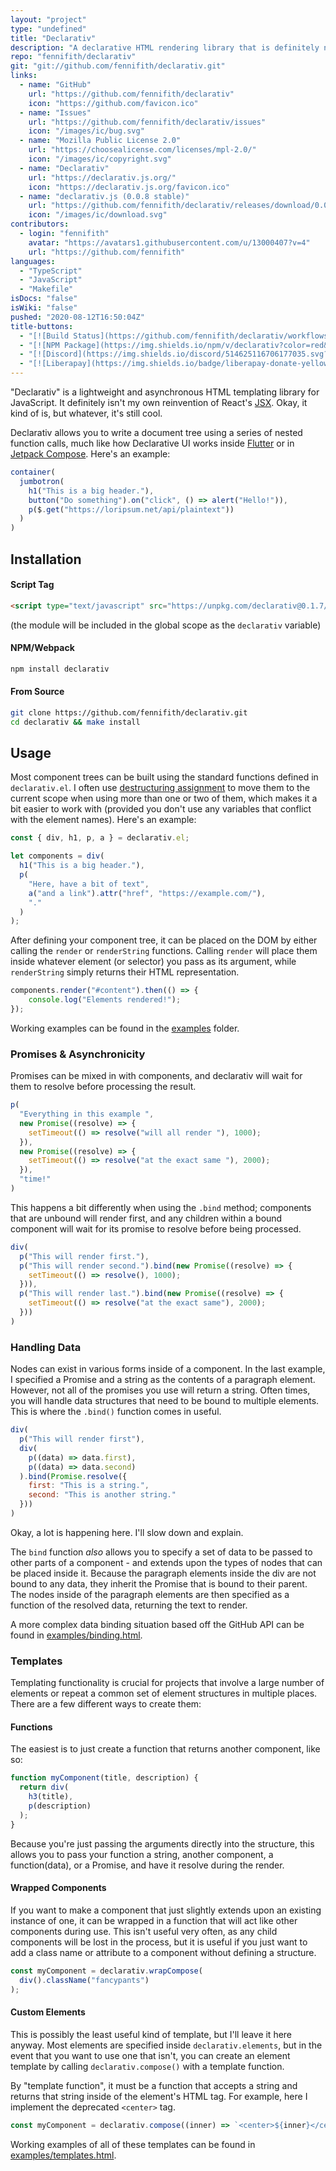 ```yaml
---
layout: "project"
type: "undefined"
title: "Declarativ"
description: "A declarative HTML rendering library that is definitely not JSX."
repo: "fennifith/declarativ"
git: "git://github.com/fennifith/declarativ.git"
links: 
  - name: "GitHub"
    url: "https://github.com/fennifith/declarativ"
    icon: "https://github.com/favicon.ico"
  - name: "Issues"
    url: "https://github.com/fennifith/declarativ/issues"
    icon: "/images/ic/bug.svg"
  - name: "Mozilla Public License 2.0"
    url: "https://choosealicense.com/licenses/mpl-2.0/"
    icon: "/images/ic/copyright.svg"
  - name: "Declarativ"
    url: "https://declarativ.js.org/"
    icon: "https://declarativ.js.org/favicon.ico"
  - name: "declarativ.js (0.0.8 stable)"
    url: "https://github.com/fennifith/declarativ/releases/download/0.0.8/declarativ.js"
    icon: "/images/ic/download.svg"
contributors: 
  - login: "fennifith"
    avatar: "https://avatars1.githubusercontent.com/u/13000407?v=4"
    url: "https://github.com/fennifith"
languages: 
  - "TypeScript"
  - "JavaScript"
  - "Makefile"
isDocs: "false"
isWiki: "false"
pushed: "2020-08-12T16:50:04Z"
title-buttons: 
  - "[![Build Status](https://github.com/fennifith/declarativ/workflows/NodeJS%20Package/badge.svg)](https://github.com/fennifith/declarativ/actions)"
  - "[![NPM Package](https://img.shields.io/npm/v/declarativ?color=red&logo=npm)](https://www.npmjs.com/package/declarativ)"
  - "[![Discord](https://img.shields.io/discord/514625116706177035.svg?logo=discord&colorB=7289da)](https://discord.jfenn.me/)"
  - "[![Liberapay](https://img.shields.io/badge/liberapay-donate-yellow.svg?logo=liberapay)](https://jfenn.me/links/liberapay)"
---
```




"Declarativ" is a lightweight and asynchronous HTML templating library for JavaScript. It definitely isn't my own reinvention of React's [JSX](https://reactjs.org/docs/introducing-jsx.html). Okay, it kind of is, but whatever, it's still cool.

Declarativ allows you to write a document tree using a series of nested function calls, much like how Declarative UI works inside [Flutter](https://flutter.dev/docs/get-started/flutter-for/declarative#how-to-change-ui-in-a-declarative-framework) or in [Jetpack Compose](https://developer.android.com/jetpack/compose). Here's an example:

```js
container(
  jumbotron(
    h1("This is a big header."),
    button("Do something").on("click", () => alert("Hello!")),
    p($.get("https://loripsum.net/api/plaintext"))
  )
)
```

## Installation

#### Script Tag

```html
<script type="text/javascript" src="https://unpkg.com/declarativ@0.1.7/dist/declarativ.min.js"></script>
```

(the module will be included in the global scope as the `declarativ` variable)

#### NPM/Webpack

```sh
npm install declarativ
```

#### From Source

```sh
git clone https://github.com/fennifith/declarativ.git
cd declarativ && make install
```

## Usage

Most component trees can be built using the standard functions defined in `declarativ.el`. I often use [destructuring assignment](https://developer.mozilla.org/en-US/docs/Web/JavaScript/Reference/Operators/Destructuring_assignment) to move them to the current scope when using more than one or two of them, which makes it a bit easier to work with (provided you don't use any variables that conflict with the element names). Here's an example:

```js
const { div, h1, p, a } = declarativ.el;

let components = div(
  h1("This is a big header."),
  p(
    "Here, have a bit of text",
    a("and a link").attr("href", "https://example.com/"),
    "."
  )
);
```

After defining your component tree, it can be placed on the DOM by either calling the `render` or `renderString` functions. Calling `render` will place them inside whatever element (or selector) you pass as its argument, while `renderString` simply returns their HTML representation.

```js
components.render("#content").then(() => {
    console.log("Elements rendered!");
});
```

Working examples can be found in the [examples](https://github.com/fennifith/declarativ/blob/master/../../tree/master/docs/examples/) folder.

### Promises & Asynchronicity

Promises can be mixed in with components, and declarativ will wait for them to resolve before processing the result.

```js
p(
  "Everything in this example ",
  new Promise((resolve) => {
    setTimeout(() => resolve("will all render "), 1000);
  }),
  new Promise((resolve) => {
    setTimeout(() => resolve("at the exact same "), 2000);
  }),
  "time!"
)
```

This happens a bit differently when using the `.bind` method; components that are unbound will render first, and any children within a bound component will wait for its promise to resolve before being processed.

```js
div(
  p("This will render first."),
  p("This will render second.").bind(new Promise((resolve) => {
    setTimeout(() => resolve(), 1000);
  })),
  p("This will render last.").bind(new Promise((resolve) => {
    setTimeout(() => resolve("at the exact same"), 2000);
  }))
)
```

### Handling Data

Nodes can exist in various forms inside of a component. In the last example, I specified a Promise and a string as the contents of a paragraph element. However, not all of the promises you use will return a string. Often times, you will handle data structures that need to be bound to multiple elements. This is where the `.bind()` function comes in useful.

```js
div(
  p("This will render first"),
  div(
    p((data) => data.first),
    p((data) => data.second)
  ).bind(Promise.resolve({
    first: "This is a string.",
    second: "This is another string."
  }))
)
```

Okay, a lot is happening here. I'll slow down and explain.

The `bind` function _also_ allows you to specify a set of data to be passed to other parts of a component - and extends upon the types of nodes that can be placed inside it. Because the paragraph elements inside the div are not bound to any data, they inherit the Promise that is bound to their parent. The nodes inside of the paragraph elements are then specified as a function of the resolved data, returning the text to render.

A more complex data binding situation based off the GitHub API can be found in [examples/binding.html](./docs/examples/binding.html).

### Templates

Templating functionality is crucial for projects that involve a large number of elements or repeat a common set of element structures in multiple places. There are a few different ways to create them:

#### Functions

The easiest is to just create a function that returns another component, like so:

```js
function myComponent(title, description) {
  return div(
    h3(title),
    p(description)
  );
}
```

Because you're just passing the arguments directly into the structure, this allows you to pass your function a string, another component, a function(data), or a Promise, and have it resolve during the render.

#### Wrapped Components

If you want to make a component that just slightly extends upon an existing instance of one, it can be wrapped in a function that will act like other components during use. This isn't useful very often, as any child components will be lost in the process, but it is useful if you just want to add a class name or attribute to a component without defining a structure.

```js
const myComponent = declarativ.wrapCompose(
  div().className("fancypants")
);
``` 

#### Custom Elements

This is possibly the least useful kind of template, but I'll leave it here anyway. Most elements are specified inside `declarativ.elements`, but in the event that you want to use one that isn't, you can create an element template by calling `declarativ.compose()` with a template function.

By "template function", it must be a function that accepts a string and returns that string inside of the element's HTML tag. For example, here I implement the deprecated `<center>` tag.

```js
const myComponent = declarativ.compose((inner) => `<center>${inner}</center>`);
```

Working examples of all of these templates can be found in [examples/templates.html](./docs/examples/templates.html). 
